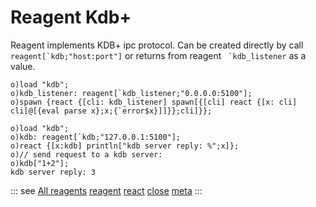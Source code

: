 # Reagent Kdb+

Reagent implements KDB+ ipc protocol. Can be created directly by call ``reagent[`kdb;"host:port"]`` or
returns from reagent `` `kdb_listener`` as a value.

```o
o)load "kdb";
o)kdb_listener: reagent[`kdb_listener;"0.0.0.0:5100"];
o)spawn {react {[cli: kdb_listener] spawn[{[cli] react {[x: cli] cli[@[{eval parse x};x;{`error$x}]]}};cli]}};
```

```o
o)load "kdb";
o)kdb: reagent[`kdb;"127.0.0.1:5100"];
o)react {[x:kdb] println["kdb server reply: %";x]};
o)// send request to a kdb server:
o)kdb["1+2"];
kdb server reply: 3
```

::: see
[All reagents](/reference/types/reagents/overview.md)
[reagent](/verbs/concurrency/reagent.md)
[react](/verbs/concurrency/react.md)
[close](/verbs/concurrency/close.md)
[meta](/verbs/other/meta.md)
:::
